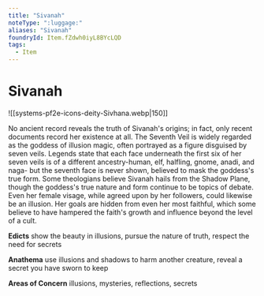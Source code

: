 ```yaml
---
title: "Sivanah"
noteType: ":luggage:"
aliases: "Sivanah"
foundryId: Item.fZdwh0iyL8BYcLQD
tags:
  - Item
---
```


# Sivanah
![[systems-pf2e-icons-deity-Sivhana.webp|150]]

No ancient record reveals the truth of Sivanah's origins; in fact, only recent documents record her existence at all. The Seventh Veil is widely regarded as the goddess of illusion magic, often portrayed as a figure disguised by seven veils. Legends state that each face underneath the first six of her seven veils is of a different ancestry-human, elf, halfling, gnome, anadi, and naga- but the seventh face is never shown, believed to mask the goddess's true form. Some theologians believe Sivanah hails from the Shadow Plane, though the goddess's true nature and form continue to be topics of debate. Even her female visage, while agreed upon by her followers, could likewise be an illusion. Her goals are hidden from even her most faithful, which some believe to have hampered the faith's growth and influence beyond the level of a cult.

**Edicts** show the beauty in illusions, pursue the nature of truth, respect the need for secrets

**Anathema** use illusions and shadows to harm another creature, reveal a secret you have sworn to keep

**Areas of Concern** illusions, mysteries, reflections, secrets
